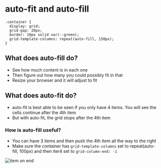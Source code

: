 # auto-fit and auto-fill
```
.container {
  display: grid;
  grid-gap: 20px;
  border: 10px solid var(--green);
  grid-template-columns: repeat(auto-fill, 150px);
}
```

## What does auto-fill do?
* See how much content is in each one
* Then figure out how many you could possibly fit in that
* Resize your browser and it will adjust to fit

## What does auto-fit do?
* auto-fit is best able to be seen if you only have 4 items. You will see the cells continue after the 4th item
* But with auto-fit, the grid stops after the 4th item

### How is auto-fill useful?
* You can have 3 items and then push the 4th item all the way to the right
* Make sure the container has `grid-template-columns` set to repeat(auto-fill, 100px) and then iter4 set to `grid-column-end: -1`

![item on end](https://i.imgur.com/97DKRBc.png)
